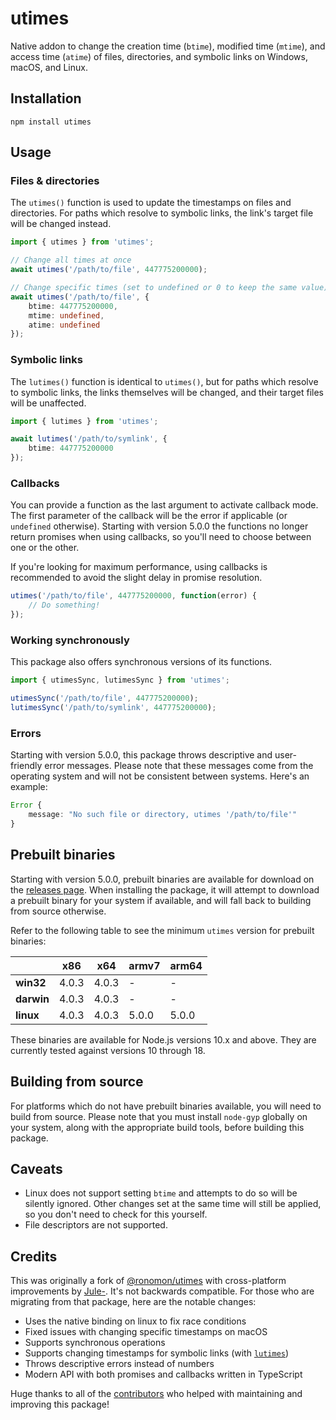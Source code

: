 # utimes

Native addon to change the creation time (`btime`), modified time (`mtime`), and access time (`atime`) of files, directories, and symbolic links on Windows, macOS, and Linux.

## Installation

```
npm install utimes
```

## Usage

### Files & directories

The `utimes()` function is used to update the timestamps on files and directories. For paths which resolve to symbolic links, the link's target file will be changed instead.

```ts
import { utimes } from 'utimes';

// Change all times at once
await utimes('/path/to/file', 447775200000);

// Change specific times (set to undefined or 0 to keep the same value)
await utimes('/path/to/file', {
    btime: 447775200000,
    mtime: undefined,
    atime: undefined
});
```

### Symbolic links

The `lutimes()` function is identical to `utimes()`, but for paths which resolve to symbolic links, the links themselves will be changed, and their target files will be unaffected.

```ts
import { lutimes } from 'utimes';

await lutimes('/path/to/symlink', {
    btime: 447775200000
});
```

### Callbacks

You can provide a function as the last argument to activate callback mode. The first parameter of the callback will be the error if applicable (or `undefined` otherwise). Starting with version 5.0.0 the functions no longer return promises when using callbacks, so you'll need to choose between one or the other.

If you're looking for maximum performance, using callbacks is recommended to avoid the slight delay in promise resolution.

```ts
utimes('/path/to/file', 447775200000, function(error) {
    // Do something!
});
```

### Working synchronously

This package also offers synchronous versions of its functions.

```ts
import { utimesSync, lutimesSync } from 'utimes';

utimesSync('/path/to/file', 447775200000);
lutimesSync('/path/to/symlink', 447775200000);
```

### Errors

Starting with version 5.0.0, this package throws descriptive and user-friendly error messages. Please note that these messages come from the operating system and will not be consistent between systems. Here's an example:

```ts
Error {
    message: "No such file or directory, utimes '/path/to/file'"
}
```

## Prebuilt binaries

Starting with version 5.0.0, prebuilt binaries are available for download on the [releases page](https://github.com/baileyherbert/utimes/releases). When installing the package, it will attempt to download a prebuilt binary for your system if available, and will fall back to building from source otherwise.

Refer to the following table to see the minimum `utimes` version for prebuilt binaries:

|            | x86   | x64   | armv7 | arm64 |
|------------|-------|-------|-------|-------|
| **win32**  | 4.0.3 | 4.0.3 | -     | -     |
| **darwin** | 4.0.3 | 4.0.3 | -     | -     |
| **linux**  | 4.0.3 | 4.0.3 | 5.0.0 | 5.0.0 |

These binaries are available for Node.js versions 10.x and above. They are currently tested against versions 10 through 18.

## Building from source

For platforms which do not have prebuilt binaries available, you will need to build from source. Please note that you must install `node-gyp` globally on your system, along with the appropriate build tools, before building this package.

## Caveats

- Linux does not support setting `btime` and attempts to do so will be silently ignored. Other changes set at the same time will still be applied, so you don't need to check for this yourself.
- File descriptors are not supported.

## Credits

This was originally a fork of [@ronomon/utimes](https://www.npmjs.com/package/@ronomon/utimes) with cross-platform improvements by [Jule-](https://github.com/Jule-). It's not backwards compatible. For those who are migrating from that package, here are the notable changes:

- Uses the native binding on linux to fix race conditions
- Fixed issues with changing specific timestamps on macOS
- Supports synchronous operations
- Supports changing timestamps for symbolic links (with [`lutimes`](#symbolic-links))
- Throws descriptive errors instead of numbers
- Modern API with both promises and callbacks written in TypeScript

Huge thanks to all of the [contributors](https://github.com/baileyherbert/utimes/graphs/contributors) who helped with maintaining and improving this package!
